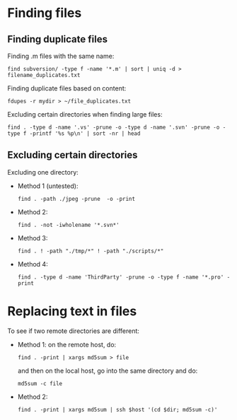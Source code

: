 # Finding files

## Finding duplicate files

Finding .m files with the same name:
```
find subversion/ -type f -name '*.m' | sort | uniq -d > filename_duplicates.txt
```

Finding duplicate files based on content:
```
fdupes -r mydir > ~/file_duplicates.txt
```

Excluding certain directories when finding large files:
```
find . -type d -name '.vs' -prune -o -type d -name '.svn' -prune -o -type f -printf '%s %p\n' | sort -nr | head
```

## Excluding certain directories

Excluding one directory:
* Method 1 (untested):
  ```
  find . -path ./jpeg -prune  -o -print
  ```
* Method 2:
  ```
  find . -not -iwholename '*.svn*'
  ```
* Method 3:
  ```
  find . ! -path "./tmp/*" ! -path "./scripts/*"
  ```
* Method 4:
  ```
  find . -type d -name 'ThirdParty' -prune -o -type f -name '*.pro' -print
  ```

# Replacing text in files


To see if two remote directories are different:
* Method 1: on the remote host, do:
  ```
  find . -print | xargs md5sum > file
  ```
  and then on the local host, go into the same directory and do:
  ```
  md5sum -c file
  ```
* Method 2:
  ```
  find . -print | xargs md5sum | ssh $host '(cd $dir; md5sum -c)'
  ```
